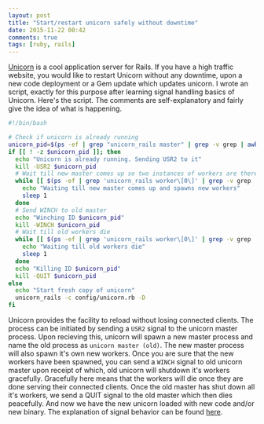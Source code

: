 ```yaml
---
layout: post
title: "Start/restart unicorn safely without downtime"
date: 2015-11-22 00:42
comments: true
tags: [ruby, rails]
---
```

[Unicorn](http://unicorn.bogomips.org/) is a cool application server for Rails. If you have a high traffic website, you would like to restart Unicorn without any downtime, upon a new
code deployment or a Gem update which updates unicorn. I wrote an script, exactly for this purpose after learning signal handling basics of Unicorn. Here's the script. The comments
are self-explanatory and fairly give the idea of what is happening.

```sh
#!/bin/bash

# Check if unicorn is already running
unicorn_pid=$(ps -ef | grep "unicorn_rails master" | grep -v grep | awk '{print $2}')
if [[ ! -z $unicorn_pid ]]; then
  echo "Unicorn is already running. Sending USR2 to it"
  kill -USR2 $unicorn_pid
  # Wait till new master comes up so two instances of workers are there
  while [[ $(ps -ef | grep 'unicorn_rails worker\[0\]' | grep -v grep | wc -l) -ne 2 ]]; do
    echo "Waiting till new master comes up and spawns new workers"
    sleep 1
  done
  # Send WINCH to old master
  echo "Winching ID $unicorn_pid"
  kill -WINCH $unicorn_pid
  # Wait till old workers die
  while [[ $(ps -ef | grep 'unicorn_rails worker\[0\]' | grep -v grep | wc -l) -ne 1 ]]; do
    echo "Waiting till old workers die"
    sleep 1
  done
  echo "Killing ID $unicorn_pid"
  kill -QUIT $unicorn_pid
else
  echo "Start fresh copy of unicorn"
  unicorn_rails -c config/unicorn.rb -D
fi
```

Unicorn provides the facility to reload without losing connected clients. The process can be initiated by sending a `USR2` signal to the unicorn master process. Upon recieving this, unicorn will
spawn a new master process and name the old process as `unicorn master (old)`. The new master process will also spawn it's own new workers. Once you are sure that the new workers have been
spawned, you can send a `WINCH` signal to old unicorn master upon receipt of which, old unicorn will shutdown it's workers gracefully. Gracefully here means that the workers will die once
they are done serving their connected clients. Once the old master has shut down all it's workers, we send a QUIT signal to the old master which then dies peacefully. And now we have the new 
unicorn loaded with new code and/or new binary. The explanation of signal behavior can be found [here](http://unicorn.bogomips.org/SIGNALS.html).
